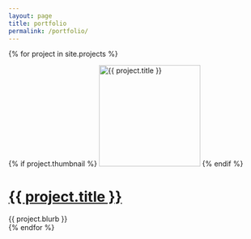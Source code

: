 ```yaml
---
layout: page
title: portfolio
permalink: /portfolio/
---
```

<!-- use "col-4" for 3 posts per row, and "col-6" for 2 posts per row -->
{% for project in site.projects %}
  <div class="sm-width-full project col-4 py-2"> 
    {% if project.thumbnail %}
      <a href="{{ project.url }}"><img src="{{ project.thumbnail }}" alt="{{ project.title }}" width="200" height="200" /></a>
    {% endif %}
    <h1><a href="{{ project.url }}">{{ project.title }}</a></h1>
    <div class="centering-container prose px-3">
      {{ project.blurb }}
    </div>
  </div>
{% endfor %}
